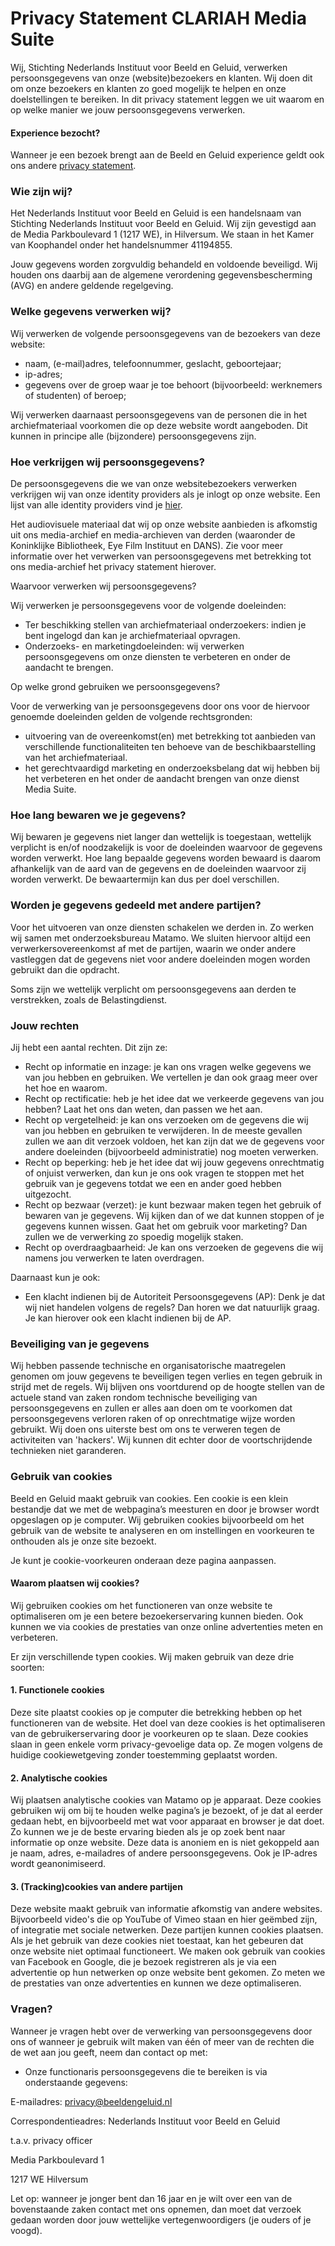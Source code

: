 # Privacy Statement CLARIAH Media Suite

 Wij, Stichting Nederlands Instituut voor Beeld en Geluid, verwerken persoonsgegevens van onze (website)bezoekers en klanten. Wij doen dit om onze bezoekers en klanten zo goed mogelijk te helpen en onze doelstellingen te bereiken. In dit privacy statement leggen we uit waarom en op welke manier we jouw persoonsgegevens verwerken. 

#### Experience bezocht?

Wanneer je een bezoek brengt aan de Beeld en Geluid experience geldt ook ons andere [privacy statement](https://www.beeldengeluid.nl/privacy-statement-beeld-en-geluid-experience).

### Wie zijn wij?

Het Nederlands Instituut voor Beeld en Geluid is een handelsnaam van Stichting Nederlands Instituut voor Beeld en Geluid. Wij zijn gevestigd aan de Media Parkboulevard 1 (1217 WE), in Hilversum. We staan in het Kamer van Koophandel onder het handelsnummer 41194855.

Jouw gegevens worden zorgvuldig behandeld en voldoende beveiligd. Wij houden ons daarbij aan de algemene verordening gegevensbescherming (AVG) en andere geldende regelgeving.

### Welke gegevens verwerken wij?

Wij verwerken de volgende persoonsgegevens van de bezoekers van deze website:

- naam, (e-mail)adres, telefoonnummer, geslacht, geboortejaar;
- ip-adres;
- gegevens over de groep waar je toe behoort (bijvoorbeeld: werknemers of studenten) of beroep;

Wij verwerken daarnaast persoonsgegevens van de personen die in het archiefmateriaal voorkomen die op deze website wordt aangeboden. Dit kunnen in principe alle (bijzondere) persoonsgegevens zijn.

### Hoe verkrijgen wij persoonsgegevens?

De persoonsgegevens die we van onze websitebezoekers verwerken verkrijgen wij van onze identity providers als je inlogt op onze website. Een lijst van alle identity providers vind je [hier](https://mediasuite.clariah.nl/documentation/identity-providers).

Het audiovisuele materiaal dat wij op onze website aanbieden is afkomstig uit ons media-archief en media-archieven van derden (waaronder de Koninklijke Bibliotheek, Eye Film Instituut en DANS). Zie voor meer informatie over het verwerken van persoonsgegevens met betrekking tot ons media-archief het privacy statement hierover. 

Waarvoor verwerken wij persoonsgegevens?

Wij verwerken je persoonsgegevens voor de volgende doeleinden:

- Ter beschikking stellen van archiefmateriaal onderzoekers: indien je bent ingelogd dan kan je archiefmateriaal opvragen. 
- Onderzoeks- en marketingdoeleinden: wij verwerken persoonsgegevens om onze diensten te verbeteren en onder de aandacht te brengen.

Op welke grond gebruiken we persoonsgegevens?

Voor de verwerking van je persoonsgegevens door ons voor de hiervoor genoemde doeleinden gelden de volgende rechtsgronden:

- uitvoering van de overeenkomst(en) met betrekking tot aanbieden van verschillende functionaliteiten ten behoeve van de beschikbaarstelling van het archiefmateriaal.
- het gerechtvaardigd marketing en onderzoeksbelang dat wij hebben bij het verbeteren en het onder de aandacht brengen van onze dienst Media Suite.

### Hoe lang bewaren we je gegevens?

Wij bewaren je gegevens niet langer dan wettelijk is toegestaan, wettelijk verplicht is en/of noodzakelijk is voor de doeleinden waarvoor de gegevens worden verwerkt. Hoe lang bepaalde gegevens worden bewaard is daarom afhankelijk van de aard van de gegevens en de doeleinden waarvoor zij worden verwerkt. De bewaartermijn kan dus per doel verschillen.

### Worden je gegevens gedeeld met andere partijen?

Voor het uitvoeren van onze diensten schakelen we derden in. Zo werken wij samen met onderzoeksbureau Matamo. We sluiten hiervoor altijd een verwerkersovereenkomst af met de partijen, waarin we onder andere vastleggen dat de gegevens niet voor andere doeleinden mogen worden gebruikt dan die opdracht.

Soms zijn we wettelijk verplicht om persoonsgegevens aan derden te verstrekken, zoals de Belastingdienst.

### Jouw rechten

Jij hebt een aantal rechten. Dit zijn ze:

- Recht op informatie en inzage: je kan ons vragen welke gegevens we van jou hebben en gebruiken. We vertellen je dan ook graag meer over het hoe en waarom.
- Recht op rectificatie: heb je het idee dat we verkeerde gegevens van jou hebben? Laat het ons dan weten, dan passen we het aan.
- Recht op vergetelheid: je kan ons verzoeken om de gegevens die wij van jou hebben en gebruiken te verwijderen. In de meeste gevallen zullen we aan dit verzoek voldoen, het kan zijn dat we de gegevens voor andere doeleinden (bijvoorbeeld administratie) nog moeten verwerken.
- Recht op beperking: heb je het idee dat wij jouw gegevens onrechtmatig of onjuist verwerken, dan kun je ons ook vragen te stoppen met het gebruik van je gegevens totdat we een en ander goed hebben uitgezocht.
- Recht op bezwaar (verzet): je kunt bezwaar maken tegen het gebruik of bewaren van je gegevens. Wij kijken dan of we dat kunnen stoppen of je gegevens kunnen wissen. Gaat het om gebruik voor marketing? Dan zullen we de verwerking zo spoedig mogelijk staken.
- Recht op overdraagbaarheid: Je kan ons verzoeken de gegevens die wij namens jou verwerken te laten overdragen.

Daarnaast kun je ook:

- Een klacht indienen bij de Autoriteit Persoonsgegevens (AP): Denk je dat wij niet handelen volgens de regels? Dan horen we dat natuurlijk graag. Je kan hierover ook een klacht indienen bij de AP.

### Beveiliging van je gegevens

Wij hebben passende technische en organisatorische maatregelen genomen om jouw gegevens te beveiligen tegen verlies en tegen gebruik in strijd met de regels. Wij blijven ons voortdurend op de hoogte stellen van de actuele stand van zaken rondom technische beveiliging van persoonsgegevens en zullen er alles aan doen om te voorkomen dat persoonsgegevens verloren raken of op onrechtmatige wijze worden gebruikt. Wij doen ons uiterste best om ons te verweren tegen de activiteiten van 'hackers'. Wij kunnen dit echter door de voortschrijdende technieken niet garanderen.

### Gebruik van cookies

Beeld en Geluid maakt gebruik van cookies. Een cookie is een klein bestandje dat we met de webpagina’s meesturen en door je browser wordt opgeslagen op je computer. Wij gebruiken cookies bijvoorbeeld om het gebruik van de website te analyseren en om instellingen en voorkeuren te onthouden als je onze site bezoekt.

Je kunt je cookie-voorkeuren onderaan deze pagina aanpassen.

#### Waarom plaatsen wij cookies?

Wij gebruiken cookies om het functioneren van onze website te optimaliseren om je een betere bezoekerservaring kunnen bieden. Ook kunnen we via cookies de prestaties van onze online advertenties meten en verbeteren.

Er zijn verschillende typen cookies. Wij maken gebruik van deze drie soorten:

#### 1. Functionele cookies

Deze site plaatst cookies op je computer die betrekking hebben op het functioneren van de website. Het doel van deze cookies is het optimaliseren van de gebruikerservaring door je voorkeuren op te slaan. Deze cookies slaan in geen enkele vorm privacy-gevoelige data op. Ze mogen volgens de huidige cookiewetgeving zonder toestemming geplaatst worden.

#### 2. Analytische cookies

Wij plaatsen analytische cookies van Matamo op je apparaat. Deze cookies gebruiken wij om bij te houden welke pagina’s je bezoekt, of je dat al eerder gedaan hebt, en bijvoorbeeld met wat voor apparaat en browser je dat doet. Zo kunnen we je de beste ervaring bieden als je op zoek bent naar informatie op onze website. Deze data is anoniem en is niet gekoppeld aan je naam, adres, e-mailadres of andere persoonsgegevens. Ook je IP-adres wordt geanonimiseerd.

#### 3. (Tracking)cookies van andere partijen

Deze website maakt gebruik van informatie afkomstig van andere websites. Bijvoorbeeld video's die op YouTube of Vimeo staan en hier geëmbed zijn, of integratie met sociale netwerken. Deze partijen kunnen cookies plaatsen. Als je het gebruik van deze cookies niet toestaat, kan het gebeuren dat onze website niet optimaal functioneert. We maken ook gebruik van cookies van Facebook en Google,  die je bezoek registreren als je via een advertentie op hun netwerken op onze website bent gekomen. Zo meten we de prestaties van onze advertenties en kunnen we deze optimaliseren.

### Vragen?

Wanneer je vragen hebt over de verwerking van persoonsgegevens door ons of wanneer je gebruik wilt maken van één of meer van de rechten die de wet aan jou geeft, neem dan contact op met:

- Onze functionaris persoonsgegevens die te bereiken is via onderstaande gegevens:

E-mailadres: [privacy@beeldengeluid.nl](mailto:privacy@beeldengeluid.nl)

Correspondentieadres: Nederlands Instituut voor Beeld en Geluid

t.a.v. privacy officer

Media Parkboulevard 1

1217 WE Hilversum

Let op: wanneer je jonger bent dan 16 jaar en je wilt over een van de bovenstaande zaken contact met ons opnemen, dan moet dat verzoek gedaan worden door jouw wettelijke vertegenwoordigers (je ouders of je voogd).
